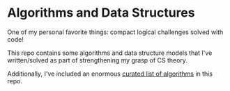 # Algorithms and Data Structures

One of my personal favorite things: compact logical challenges solved with code!

This repo contains some algorithms and data structure models that I've written/solved as part of strengthening my grasp of CS theory.

Additionally, I've included an enormous [curated list of algorithms](/algorithms.md) in this repo.
